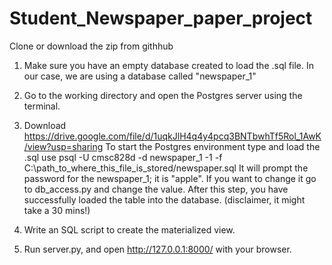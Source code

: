 # Student_Newspaper_paper_project
Clone or download the zip from githhub
1. Make sure you have an empty database created to load the .sql file.  In our case, we are using a database called "newspaper_1"
2. Go to the working directory and open the Postgres server using the terminal. 
3. Download https://drive.google.com/file/d/1uqkJlH4q4y4pcq3BNTbwhTf5Rol_1AwK/view?usp=sharing
        To start the Postgres environment type and load the .sql use
			psql -U cmsc828d -d newspaper_1 -1 -f  C:\path_to_where_this_file_is_stored/newspaper.sql
        It will prompt the password for the newspaper_1; it is "apple". If you want to change it go to db_access.py and change the value.
After this step, you have successfully loaded the table into the database. (disclaimer, it might take a 30 mins!)
3. Write an SQL script to create the materialized view.

4. Run server.py, and open http://127.0.0.1:8000/ with your browser.

